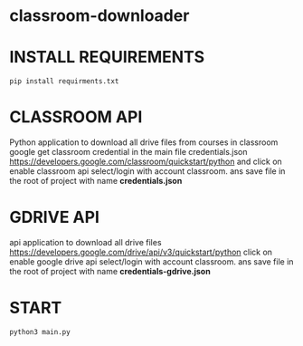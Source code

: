 
# classroom-downloader
# INSTALL REQUIREMENTS

    pip install requirments.txt    

# CLASSROOM API
Python application to download all drive files from courses in classroom google
get classroom credential in the main file credentials.json https://developers.google.com/classroom/quickstart/python and click on enable classroom api select/login with account classroom. ans save file in the root of project with name **credentials.json**

# GDRIVE API

api application to download all drive files 
https://developers.google.com/drive/api/v3/quickstart/python click on enable google drive api select/login with account classroom. ans save file in the root of project with name **credentials-gdrive.json**


 # START

    python3 main.py 
